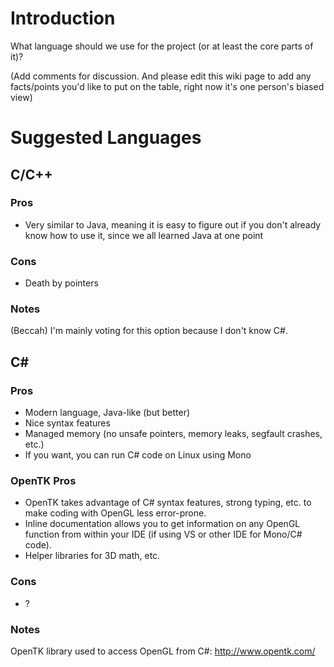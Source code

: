 # Introduction #

What language should we use for the project (or at least the core parts of it)?

(Add comments for discussion. And please edit this wiki page to add any facts/points you'd like to put on the table, right now it's one person's biased view)

# Suggested Languages #

## C/C++ ##
### Pros ###
  * Very similar to Java, meaning it is easy to figure out if you don't already know how to use it, since we all learned Java at one point
### Cons ###
  * Death by pointers
### Notes ###
(Beccah) I'm mainly voting for this option because I don't know C#.

## C# ##
### Pros ###
  * Modern language, Java-like (but better)
  * Nice syntax features
  * Managed memory (no unsafe pointers, memory leaks, segfault crashes, etc.)
  * If you want, you can run C# code on Linux using Mono
### OpenTK Pros ###
  * OpenTK takes advantage of C# syntax features, strong typing, etc. to make coding with OpenGL less error-prone.
  * Inline documentation allows you to get information on any OpenGL function from within your IDE (if using VS or other IDE for Mono/C# code).
  * Helper libraries for 3D math, etc.
### Cons ###
  * ?
### Notes ###
OpenTK library used to access OpenGL from C#: http://www.opentk.com/